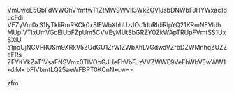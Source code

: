 Vm0weE5GbFdWWGhVYmtwT1ZtMW9WVll3WkZOVlJsbDNWbFJHYWxac1ducFdi
VFZyVm0xS1IyTkliRmRXCk0xSlFWbXhhUzJOc1duRldiRlpYQ21KRmNFVldh
MUpIVTIxUmVGcElUbFZpUm5CVVEyMUtSbGRZY0ZkWApTRUpFVmtSS1UxSXlU
a1poUjNCVFRUSm9XRkV5ZUdGU1ZrWlZWbXhLVGdwaVZrbDZWMnhqZUZZeFRs
ZFYKYkZaT1VsaFNSVmx0TlVObGJHeFhVbFJzVVZWWE9VeFhWbVEwWW1kdlMx
bFlVbmtLQ25aeWFBPT0KCnNxcw==

zfm
